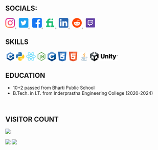 ## **SOCIALS:**
<p>
<a href="https://www.instagram.com/faisalsaifii">
    <img src="https://github.com/faisalsaifii/faisalsaifii/blob/main/assets/icons/socials/Instagram.svg?raw=true" height= 30/>
</a>&nbsp;
<a href="https://www.twitter.com/faisalsaifiii">
    <img src="https://github.com/faisalsaifii/faisalsaifii/blob/main/assets/icons/socials/Twitter.svg?raw=true" height= 30/>
</a>&nbsp;
<a href="https://www.facebook.com/FaisalSaifiii/">
    <img src="https://github.com/faisalsaifii/faisalsaifii/blob/main/assets/icons/socials/Facebook.svg?raw=true" height= 30/>
</a>&nbsp;
<a href="https://www.fiverr.com/faisalsaifii">
    <img src="https://github.com/faisalsaifii/faisalsaifii/blob/main/assets/icons/socials/Fiverr.svg?raw=true" height= 30/>
</a>&nbsp;
<a href="https://www.linkedin.com/in/faisal-saifi-91031b1a0/">
    <img src="https://github.com/faisalsaifii/faisalsaifii/blob/main/assets/icons/socials/Linkedin.svg?raw=true" height= 30/>
</a>&nbsp;
<a href="https://www.reddit.com/user/FaisalSaifii">
    <img src="https://github.com/faisalsaifii/faisalsaifii/blob/main/assets/icons/socials/Reddit.svg?raw=true" height= 30/>
</a>&nbsp;
<a href="https://www.twitch.tv/faisalsaifii">
    <img src="https://github.com/faisalsaifii/faisalsaifii/blob/main/assets/icons/socials/Twitch.svg?raw=true" height= 30/>
</a>
</p>

## **SKILLS**
<p>
<img src="https://github.com/faisalsaifii/faisalsaifii/blob/main/assets/icons/skills/CPP.svg?raw=true" height= 30/><img src="https://github.com/faisalsaifii/faisalsaifii/blob/main/assets/icons/skills/Python.svg?raw=true" height= 30/> <img src="https://github.com/faisalsaifii/faisalsaifii/blob/main/assets/icons/skills/React.svg?raw=true" height= 30/> <img src="https://github.com/faisalsaifii/faisalsaifii/blob/main/assets/icons/skills/Nodejs.svg?raw=true" height= 30/> <img src="https://github.com/faisalsaifii/faisalsaifii/blob/main/assets/icons/skills/c.png?raw=true" height= 30/> <img src="https://github.com/faisalsaifii/faisalsaifii/blob/main/assets/icons/skills/css.svg?raw=true" height= 30/> <img src="https://github.com/faisalsaifii/faisalsaifii/blob/main/assets/icons/skills/html.svg?raw=true" height= 30/> <img src="https://github.com/faisalsaifii/faisalsaifii/blob/main/assets/icons/skills/java.svg?raw=true" height= 30/> <img src="https://github.com/faisalsaifii/faisalsaifii/blob/main/assets/icons/skills/unity.png?raw=true" height= 30/>
</p>

## **EDUCATION**
- 10+2 passed from Bharti Public School
- B.Tech. in I.T. from Inderprastha Engineering College (2020-2024)
<br>

## **VISITOR COUNT**

<img src="https://profile-counter.glitch.me/faisalsaifii/count.svg">

<p>
    <img width="48%" src="https://github-readme-stats.vercel.app/api?username=faisalsaifii&show_icons=true&theme=radical&count_private=true&include_all_commits=true" /> <img width="48%" src="https://github-readme-streak-stats.herokuapp.com/?user=faisalsaifii&theme=radical" />
</p>